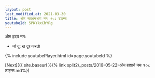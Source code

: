 ```yaml
---
layout: post
last_modified_at: 2021-03-30
title: ओम महाधनआय नमः १०८ टाइम्स
youtubeId: 5PKYkxCbYRg
---
```

 
 
 ओम हृदय नमः  
 
 -  जो दु: ख दूर करतो 
 
  
 
  
 
 
 
 
 
 


{% include youtubePlayer.html id=page.youtubeId %}
 
[Next]({{ site.baseurl }}{% link  split2/_posts/2016-05-22-ओम ब्रह्माने नमः १०८ टाइम्स.md%})
 
